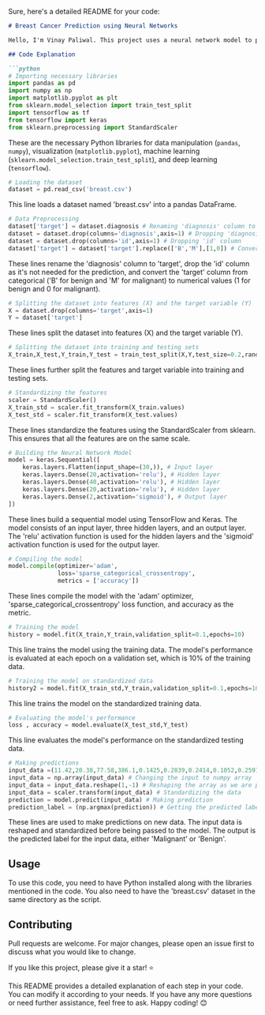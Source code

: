 Sure, here's a detailed README for your code:

```markdown
# Breast Cancer Prediction using Neural Networks

Hello, I'm Vinay Paliwal. This project uses a neural network model to predict whether a breast tumor is benign or malignant based on various features of the tumor.

## Code Explanation

```python
# Importing necessary libraries
import pandas as pd
import numpy as np
import matplotlib.pyplot as plt
from sklearn.model_selection import train_test_split
import tensorflow as tf
from tensorflow import keras
from sklearn.preprocessing import StandardScaler
```
These are the necessary Python libraries for data manipulation (`pandas`, `numpy`), visualization (`matplotlib.pyplot`), machine learning (`sklearn.model_selection.train_test_split`), and deep learning (`tensorflow`).

```python
# Loading the dataset
dataset = pd.read_csv('breast.csv')
```
This line loads a dataset named 'breast.csv' into a pandas DataFrame.

```python
# Data Preprocessing
dataset['target'] = dataset.diagnosis # Renaming 'diagnosis' column to 'target'
dataset = dataset.drop(columns='diagnosis',axis=1) # Dropping 'diagnosis' column
dataset = dataset.drop(columns='id',axis=1) # Dropping 'id' column
dataset['target'] = dataset['target'].replace(['B','M'],[1,0]) # Converting 'target' column from categorical to numerical
```
These lines rename the 'diagnosis' column to 'target', drop the 'id' column as it's not needed for the prediction, and convert the 'target' column from categorical ('B' for benign and 'M' for malignant) to numerical values (1 for benign and 0 for malignant).

```python
# Splitting the dataset into features (X) and the target variable (Y)
X = dataset.drop(columns='target',axis=1)
Y = dataset['target']
```
These lines split the dataset into features (X) and the target variable (Y).

```python
# Splitting the dataset into training and testing sets
X_train,X_test,Y_train,Y_test = train_test_split(X,Y,test_size=0.2,random_state=2)
```
These lines further split the features and target variable into training and testing sets.

```python
# Standardizing the features
scaler = StandardScaler()
X_train_std = scaler.fit_transform(X_train.values)
X_test_std = scaler.fit_transform(X_test.values)
```
These lines standardize the features using the StandardScaler from sklearn. This ensures that all the features are on the same scale.

```python
# Building the Neural Network Model
model = keras.Sequential([
    keras.layers.Flatten(input_shape=(30,)), # Input layer
    keras.layers.Dense(20,activation='relu'), # Hidden layer
    keras.layers.Dense(40,activation='relu'), # Hidden layer
    keras.layers.Dense(20,activation='relu'), # Hidden layer
    keras.layers.Dense(2,activation='sigmoid'), # Output layer
])
```
These lines build a sequential model using TensorFlow and Keras. The model consists of an input layer, three hidden layers, and an output layer. The 'relu' activation function is used for the hidden layers and the 'sigmoid' activation function is used for the output layer.

```python
# Compiling the model
model.compile(optimizer='adam',
              loss='sparse_categorical_crossentropy',
              metrics = ['accuracy'])
```
These lines compile the model with the 'adam' optimizer, 'sparse_categorical_crossentropy' loss function, and accuracy as the metric.

```python
# Training the model
history = model.fit(X_train,Y_train,validation_split=0.1,epochs=10)
```
This line trains the model using the training data. The model's performance is evaluated at each epoch on a validation set, which is 10% of the training data.

```python
# Training the model on standardized data
history2 = model.fit(X_train_std,Y_train,validation_split=0.1,epochs=10)
```
This line trains the model on the standardized training data.

```python
# Evaluating the model's performance
loss , accuracy = model.evaluate(X_test_std,Y_test)
```
This line evaluates the model's performance on the standardized testing data.

```python
# Making predictions
input_data =(11.42,20.38,77.58,386.1,0.1425,0.2839,0.2414,0.1052,0.2597,0.09744,0.4956,1.156,3.445,27.23,0.00911,0.07458,0.05661,0.01867,0.05963,0.009208,14.91,26.5,98.87,567.7,0.2098,0.8663,0.6869,0.2575,0.6638,0.173)
input_data = np.array(input_data) # Changing the input to numpy array
input_data = input_data.reshape(1,-1) # Reshaping the array as we are predicting for one data point
input_data = scaler.transform(input_data) # Standardizing the data
prediction = model.predict(input_data) # Making prediction
prediction_label = (np.argmax(prediction)) # Getting the predicted label
```
These lines are used to make predictions on new data. The input data is reshaped and standardized before being passed to the model. The output is the predicted label for the input data, either 'Malignant' or 'Benign'.

## Usage

To use this code, you need to have Python installed along with the libraries mentioned in the code. You also need to have the 'breast.csv' dataset in the same directory as the script.

## Contributing

Pull requests are welcome. For major changes, please open an issue first to discuss what you would like to change.

If you like this project, please give it a star! ⭐

This README provides a detailed explanation of each step in your code. You can modify it according to your needs. If you have any more questions or need further assistance, feel free to ask. Happy coding! 😊